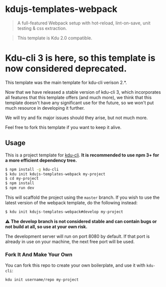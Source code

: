 # kdujs-templates-webpack

> A full-featured Webpack setup with hot-reload, lint-on-save, unit testing & css extraction.

> This template is Kdu 2.0 compatible.


# Kdu-cli 3 is here, so this template is now considered deprecated.

This template was the main template for kdu-cli verison 2.*.

Now that we have released a stable version of kdu-cli 3, which incorporates all features that this template offers (and much more), we think that this template doesn't have any significant use for the future, so we won't put much resource in developing it further.

We will try and fix major issues should they arise, but not much more.

Feel free to fork this template if you want to keep it alive.

## Usage

This is a project template for [kdu-cli](https://github.com/khanhduy1407/kdu-cli). **It is recommended to use npm 3+ for a more efficient dependency tree.**

``` bash
$ npm install -g kdu-cli
$ kdu init kdujs-templates-webpack my-project
$ cd my-project
$ npm install
$ npm run dev
```

This will scaffold the project using the `master` branch. If you wish to use the latest version of the webpack template, do the following instead:

``` bash
$ kdu init kdujs-templates-webpack#develop my-project
```

:warning: **The develop branch is not considered stable and can contain bugs or not build at all, so use at your own risk.**

The development server will run on port 8080 by default. If that port is already in use on your machine, the next free port will be used.

### Fork It And Make Your Own

You can fork this repo to create your own boilerplate, and use it with `kdu-cli`:

``` bash
kdu init username/repo my-project
```
